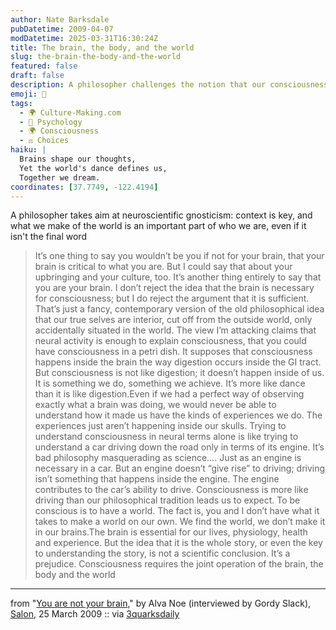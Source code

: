 ```yaml
---
author: Nate Barksdale
pubDatetime: 2009-04-07
modDatetime: 2025-03-31T16:30:24Z
title: The brain, the body, and the world
slug: the-brain-the-body-and-the-world
featured: false
draft: false
description: A philosopher challenges the notion that our consciousness is solely determined by our brains.
emoji: 🧠
tags:
  - 🌍 Culture-Making.com
  - 🧠 Psychology
  - 🌍 Consciousness
  - ⚖️ Choices
haiku: |
  Brains shape our thoughts,  
  Yet the world's dance defines us,  
  Together we dream.
coordinates: [37.7749, -122.4194]
---
```


A philosopher takes aim at neuroscientific gnosticism: context is key, and what we make of the world is an important part of who we are, even if it isn't the final word

> It’s one thing to say you wouldn’t be you if not for your brain, that your brain is critical to what you are. But I could say that about your upbringing and your culture, too. It’s another thing entirely to say that you are your brain. I don’t reject the idea that the brain is necessary for consciousness; but I do reject the argument that it is sufficient. That’s just a fancy, contemporary version of the old philosophical idea that our true selves are interior, cut off from the outside world, only accidentally situated in the world. The view I’m attacking claims that neural activity is enough to explain consciousness, that you could have consciousness in a petri dish. It supposes that consciousness happens inside the brain the way digestion occurs inside the GI tract. But consciousness is not like digestion; it doesn’t happen inside of us. It is something we do, something we achieve. It’s more like dance than it is like digestion.Even if we had a perfect way of observing exactly what a brain was doing, we would never be able to understand how it made us have the kinds of experiences we do. The experiences just aren’t happening inside our skulls. Trying to understand consciousness in neural terms alone is like trying to understand a car driving down the road only in terms of its engine. It’s bad philosophy masquerading as science…. Just as an engine is necessary in a car. But an engine doesn’t “give rise” to driving; driving isn’t something that happens inside the engine. The engine contributes to the car’s ability to drive. Consciousness is more like driving than our philosophical tradition leads us to expect. To be conscious is to have a world. The fact is, you and I don’t have what it takes to make a world on our own. We find the world, we don’t make it in our brains.The brain is essential for our lives, physiology, health and experience. But the idea that it is the whole story, or even the key to understanding the story, is not a scientific conclusion. It’s a prejudice. Consciousness requires the joint operation of the brain, the body and the world

---

from "[You are not your brain](http://www.salon.com/env/atoms_eden/2009/03/25/alva_noe/index.html)," by Alva Noe (interviewed by Gordy Slack), [Salon](http://www.salon.com/env/atoms_eden/2009/03/25/alva_noe/index.html), 25 March 2009 :: via [3quarksdaily](http://web.archive.org/web/20240717232542/https://3quarksdaily.com/3quarksdaily/2009/04/you-are-not-your-brain.html)
